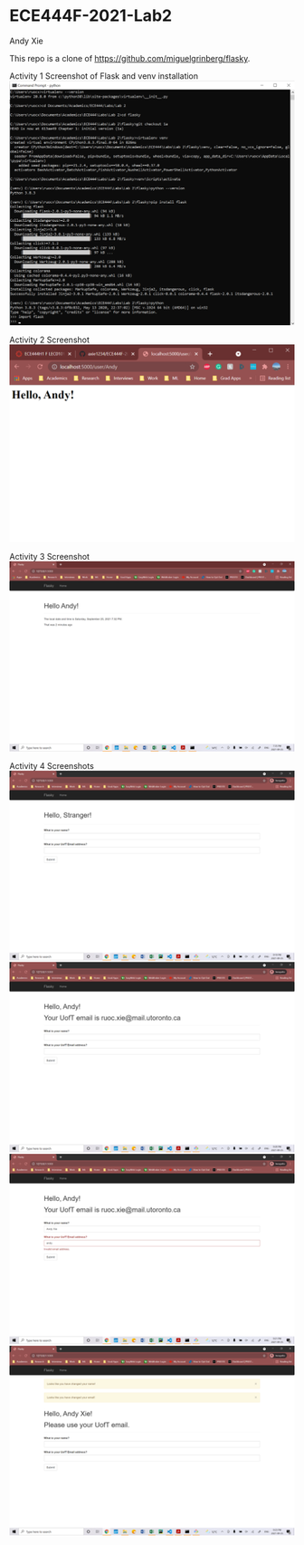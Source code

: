 # ECE444F-2021-Lab2

Andy Xie

This repo is a clone of https://github.com/miguelgrinberg/flasky.

Activity 1 Screenshot of Flask and venv installation
![Activity 1](/activity_1_install_virtualenv_and_flask.png)

Activity 2 Screenshot
![Activity 2](/activity_2_screenshot.png)

Activity 3 Screenshot
![Activity 3](/activity_3.png)

Activity 4 Screenshots
![Activity 4](/activity_4_1.png)
![Activity 4](/activity_4_2.png)
![Activity 4](/activity_4_3.png)
![Activity 4](/activity_4_4.png)
